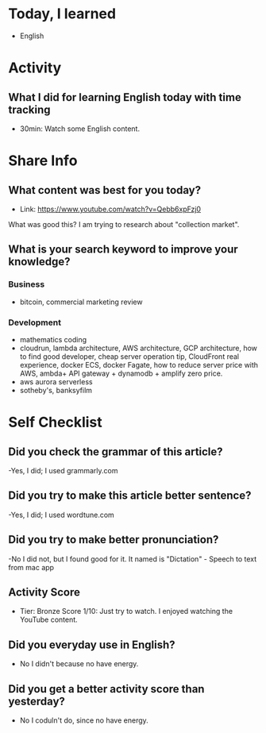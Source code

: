 # Today, I learned 
- English

# Activity
## What I did for learning English today with time tracking
- 30min: Watch some English content.

# Share Info
## What content was best for you today?
- Link: https://www.youtube.com/watch?v=Qebb6xpFzj0

What was good this?
I am trying to research about "collection market".

## What is your search keyword to improve your knowledge?
### Business
- bitcoin, commercial marketing review 

### Development
- mathematics coding
- cloudrun, lambda architecture, AWS architecture, GCP architecture, how to find good developer, cheap server operation tip, CloudFront real experience, docker ECS, docker Fagate, how to reduce server price with AWS, ambda+ API gateway + dynamodb + amplify zero price.
- aws aurora serverless
- sotheby's, banksyfilm

# Self Checklist
## Did you check the grammar of this article?
-Yes, I did; I used grammarly.com 

## Did you try to make this article better sentence?
-Yes, I did; I used wordtune.com

## Did you try to make better pronunciation?
-No I did not, but I found good for it. It named is "Dictation" - Speech to text from mac app

## Activity Score
- Tier: Bronze
Score 1/10: Just try to watch. I enjoyed watching the YouTube content.

## Did you everyday use in English?
- No I didn't because no have energy.

## Did you get a better activity score than yesterday?
- No I coduln't do, since no have energy.
